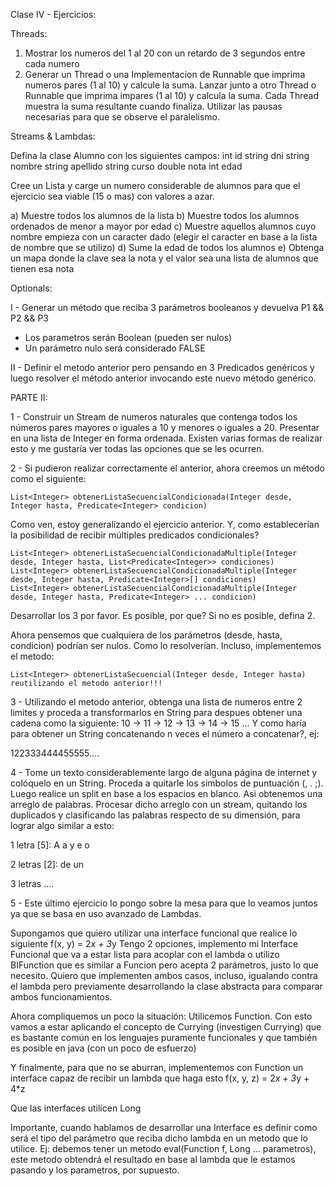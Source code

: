 Clase IV - Ejercicios:

Threads:

1) Mostrar los numeros del 1 al 20 con un retardo de 3 segundos entre cada numero
2) Generar un Thread o una Implementacion de Runnable que imprima numeros pares (1 al 10) y calcule la suma.  Lanzar junto a otro Thread o Runnable que imprima impares (1 al 10) y calcula la suma.  Cada Thread muestra la suma resultante cuando finaliza.  Utilizar las pausas necesarias para que se observe el paralelismo.

Streams & Lambdas:

Defina la clase Alumno con los siguientes campos:
int id
string dni
string nombre
string apellido
string curso
double nota
int edad

Cree un Lista y carge un numero considerable de alumnos para que el ejercicio sea viable (15 o mas) con valores a azar.

a) Muestre todos los alumnos de la lista
b) Muestre todos los alumnos ordenados de menor a mayor por edad
c) Muestre aquellos alumnos cuyo nombre empieza con un caracter dado (elegir el caracter en base a la lista de nombre que se utilizo)
d) Sume la edad de todos los alumnos
e) Obtenga un mapa donde la clave sea la nota y el valor sea una lista de alumnos que tienen esa nota

Optionals:

I - Generar un método que reciba 3 parámetros booleanos y devuelva P1 && P2 && P3
- Los parametros serán Boolean (pueden ser nulos)
- Un parámetro nulo será considerado FALSE

II - Definir el metodo anterior pero pensando en 3 Predicados genéricos y luego resolver el método anterior invocando este nuevo método genérico.

PARTE II:

1 - Construir un Stream de numeros naturales que contenga todos los números pares mayores o iguales a 10 y menores o iguales a 20.  Presentar en una lista de Integer en forma ordenada.
Existen varias formas de realizar esto y me gustaría ver todas las opciones que se les ocurren.

2 - Si pudieron realizar correctamente el anterior, ahora creemos un método como el siguiente:

	List<Integer> obtenerListaSecuencialCondicionada(Integer desde, Integer hasta, Predicate<Integer> condicion)

Como ven, estoy generalizando el ejercicio anterior. Y, como establecerían la posibilidad de recibir múltiples predicados condicionales?

	List<Integer> obtenerListaSecuencialCondicionadaMultiple(Integer desde, Integer hasta, List<Predicate<Integer>> condiciones)
	List<Integer> obtenerListaSecuencialCondicionadaMultiple(Integer desde, Integer hasta, Predicate<Integer>[] condiciones)	
	List<Integer> obtenerListaSecuencialCondicionadaMultiple(Integer desde, Integer hasta, Predicate<Integer> ... condicion)		

Desarrollar los 3 por favor. Es posible, por que? Si no es posible, defina 2.

Ahora pensemos que cualquiera de los parámetros (desde, hasta, condicion) podrían ser nulos.  Como lo resolverían.  Incluso, implementemos el metodo:

	List<Integer> obtenerListaSecuencial(Integer desde, Integer hasta)  reutilizando el metodo anterior!!!

3 - Utilizando el metodo anterior, obtenga una lista de numeros entre 2 limites y proceda a transformarlos en String para despues obtener una cadena como la siguiente:
10 -> 11 -> 12 -> 13 -> 14 -> 15 ...
Y como haría para obtener un String concatenando n veces el número a concatenar?, ej:

122333444455555....

4 - Tome un texto considerablemente largo de alguna página de internet y colóquelo en un String.  Proceda a quitarle los simbolos de puntuación (, . ;).  Luego realice un split en base a los espacios en blanco.  Asi obtenemos una arreglo de palabras.
Procesar dicho arreglo con un stream, quitando los duplicados y clasificando las palabras respecto de su dimensión, para lograr algo similar a esto:

1 letra [5]:
A
a
y
e
o

2 letras [2]:
de
un

3 letras ....

5 - Este último ejercicio lo pongo sobre la mesa para que lo veamos juntos ya que se basa en uso avanzado de Lambdas.

Supongamos que quiero utilizar una interface funcional que realice lo siguiente f(x, y) = 2*x + 3*y
Tengo 2 opciones, implemento mi Interface Funcional que va a estar lista para acoplar con el lambda o utilizo BIFunction que es similar a Funcion pero acepta 2 parámetros, justo lo que necesito.
Quiero que implementen ambos casos, incluso, igualando contra el lambda pero previamente desarrollando la clase abstracta para comparar ambos funcionamientos.

Ahora compliquemos un poco la situación:  Utilicemos Function.  Con esto vamos a estar aplicando el concepto de Currying (investigen Currying) que es bastante común en los lenguajes puramente funcionales y que también es posible en java (con un poco de esfuerzo)

Y finalmente, para que no se aburran, implementemos con Function un interface capaz de recibir un lambda que haga esto f(x, y, z) = 2*x + 3*y + 4*z

Que las interfaces utilicen Long

Importante, cuando hablamos de desarrollar una Interface es definir como será el tipo del parámetro que reciba dicho lambda en un metodo que lo utilice.  Ej:  debemos tener un metodo eval(Function f, Long ... parametros), este metodo obtendrá el resultado en base al lambda que le estamos pasando y los parametros, por supuesto.